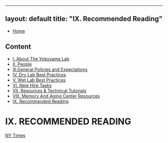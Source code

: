 
---
layout: default
title: "IX. Recommended Reading"
---

- [Home](index.md)

  
## Content
- [I. About The Yokoyama Lab](../docs/I_About_The_Yokoyama_Lab.md)
- [II. People](../docs/II_People.md)
- [III.General Policies and Expectations](../docs/III_General_Policies_and_Expectations.md)
- [IV. Dry Lab Best Practices](../docs/IV_Dry_Lab_Best_Practices.md)
- [V. Wet Lab Best Practices](../docs/V_Wet_Lab_Best_Practices.md)
- [VI. New Hire Tasks](../docs/VI_New_Hire_Tasks.md)
- [VII. Resources & Technical Tutorials](../docs/VI_Resources_&_Technical_Tutorials.md)
- [VIII. Memory And Aging Center Resources](../docs/VIII_Memory_And_Aging_Center_Resources.md)
- [IX. Recommended Reading](../docs/IX_Recommended_Reading.md)




# IX. RECOMMENDED READING

[NY Times]( 
https://www.nytimes.com/2024/12/22/health/frontotemporal-dementia-genetic-mutation-linde-jacobs.html?unlocked_article_code=1.jU4.6v8Z.YaGWbVpEjihr&amp;smid=url-share  )
